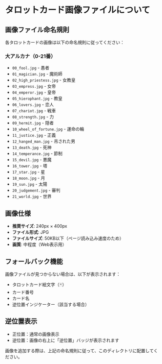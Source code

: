 # タロットカード画像ファイルについて

## 画像ファイル命名規則

各タロットカードの画像は以下の命名規則に従ってください：

### 大アルカナ（0-21番）
- `00_fool.jpg` - 愚者
- `01_magician.jpg` - 魔術師
- `02_high_priestess.jpg` - 女教皇
- `03_empress.jpg` - 女帝
- `04_emperor.jpg` - 皇帝
- `05_hierophant.jpg` - 教皇
- `06_lovers.jpg` - 恋人
- `07_chariot.jpg` - 戦車
- `08_strength.jpg` - 力
- `09_hermit.jpg` - 隠者
- `10_wheel_of_fortune.jpg` - 運命の輪
- `11_justice.jpg` - 正義
- `12_hanged_man.jpg` - 吊された男
- `13_death.jpg` - 死神
- `14_temperance.jpg` - 節制
- `15_devil.jpg` - 悪魔
- `16_tower.jpg` - 塔
- `17_star.jpg` - 星
- `18_moon.jpg` - 月
- `19_sun.jpg` - 太陽
- `20_judgement.jpg` - 審判
- `21_world.jpg` - 世界

## 画像仕様

- **推奨サイズ**: 240px × 400px
- **ファイル形式**: JPG
- **ファイルサイズ**: 50KB以下（ページ読み込み速度のため）
- **画質**: 中程度（Web表示用）

## フォールバック機能

画像ファイルが見つからない場合は、以下が表示されます：
- タロットカード絵文字（🃏）
- カード番号
- カード名
- 逆位置インジケーター（該当する場合）

## 逆位置表示

- 正位置：通常の画像表示
- 逆位置：画像の右上に「逆位置」バッジが表示されます

画像を追加する際は、上記の命名規則に従って、このディレクトリに配置してください。



